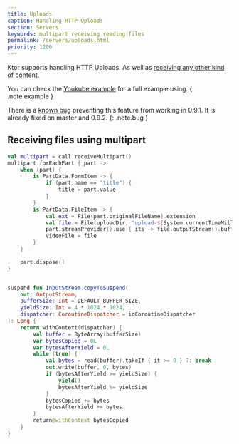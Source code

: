 ```yaml
---
title: Uploads
caption: Handling HTTP Uploads  
section: Servers
keywords: multipart receiving reading files
permalink: /servers/uploads.html
priority: 1200
---
```


Ktor supports handling HTTP Uploads. As well as [receiving any other kind of content](/servers/requests.html).

You can check the [Youkube example](/samples/youkube.html) for a full example using.
{: .note.example }

There is a [known bug](https://github.com/ktorio/ktor/issues/364) preventing this feature from working in 0.9.1. It is already fixed on master and 0.9.2.
{: .note.bug }

## Receiving files using multipart

```kotlin
val multipart = call.receiveMultipart()
multipart.forEachPart { part ->
    when (part) {
        is PartData.FormItem -> {
            if (part.name == "title") {
                title = part.value
            }
        }
        is PartData.FileItem -> {
            val ext = File(part.originalFileName).extension
            val file = File(uploadDir, "upload-${System.currentTimeMillis()}-${session.userId.hashCode()}-${title.hashCode()}.$ext")
            part.streamProvider().use { its -> file.outputStream().buffered().use { its.copyToSuspend(it) } }
            videoFile = file
        }
    }

    part.dispose()
}


suspend fun InputStream.copyToSuspend(
    out: OutputStream,
    bufferSize: Int = DEFAULT_BUFFER_SIZE,
    yieldSize: Int = 4 * 1024 * 1024,
    dispatcher: CoroutineDispatcher = ioCoroutineDispatcher
): Long {
    return withContext(dispatcher) {
        val buffer = ByteArray(bufferSize)
        var bytesCopied = 0L
        var bytesAfterYield = 0L
        while (true) {
            val bytes = read(buffer).takeIf { it >= 0 } ?: break
            out.write(buffer, 0, bytes)
            if (bytesAfterYield >= yieldSize) {
                yield()
                bytesAfterYield %= yieldSize
            }
            bytesCopied += bytes
            bytesAfterYield += bytes
        }
        return@withContext bytesCopied
    }
}
```